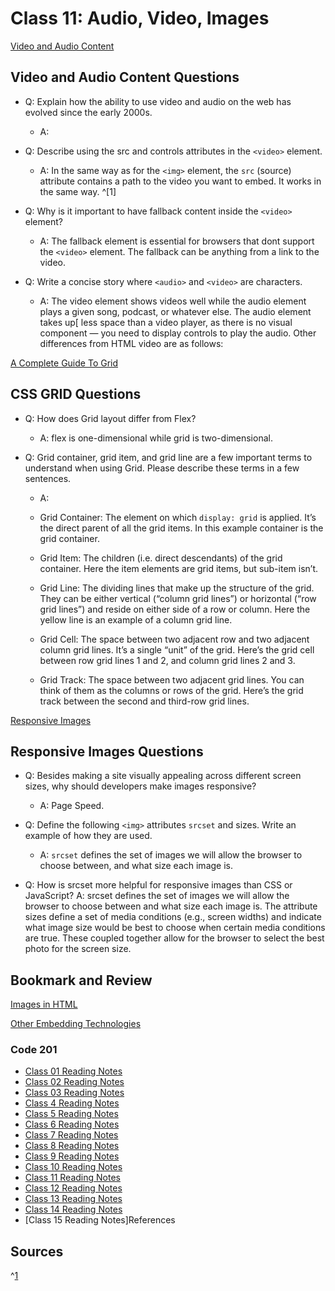 # Class 11: Audio, Video, Images

[Video and Audio Content](https://developer.mozilla.org/en-US/docs/Learn/HTML/Multimedia_and_embedding/Video_and_audio_content)

## Video and Audio Content Questions

- Q: Explain how the ability to use video and audio on the web has evolved since the early 2000s.

  - A:

- Q: Describe using the src and controls attributes in the `<video>` element.

  - A: In the same way as for the `<img>` element, the `src` (source) attribute contains a path to the video you want to embed. It works in the same way. ^[1]



- Q: Why is it important to have fallback content inside the `<video>` element?

  - A: The fallback element is essential for browsers that dont support the `<video>` element. The fallback can be anything from a link to the video.

- Q: Write a concise story where `<audio>` and `<video>` are characters.

  - A: The video element shows videos well while the audio element plays a given song, podcast, or whatever else. The audio element takes up[ less space than a video player, as there is no visual component — you need to display controls to play the audio. Other differences from HTML video are as follows:

[A Complete Guide To Grid](https://css-tricks.com/snippets/css/complete-guide-grid/)

## CSS GRID Questions

- Q: How does Grid layout differ from Flex?

  - A: flex is one-dimensional while grid is two-dimensional.


- Q: Grid container, grid item, and grid line are a few important terms to understand when using Grid. Please describe these terms in a few sentences.

  - A:
  - Grid Container:  The element on which `display: grid` is applied. It’s the direct parent of all the grid items. In this example container is the grid container.

  - Grid Item: The children (i.e. direct descendants) of the grid container. Here the item elements are grid items, but sub-item isn’t.

  - Grid Line: The dividing lines that make up the structure of the grid. They can be either vertical (“column grid lines”) or horizontal (“row grid lines”) and reside on either side of a row or column. Here the yellow line is an example of a column grid line.

  - Grid Cell: The space between two adjacent row and two adjacent column grid lines. It’s a single “unit” of the grid. Here’s the grid cell between row grid lines 1 and 2, and column grid lines 2 and 3.

  - Grid Track: The space between two adjacent grid lines. You can think of them as the columns or rows of the grid. Here’s the grid track between the second and third-row grid lines.


[Responsive Images](https://developer.mozilla.org/en-US/docs/Learn/HTML/Multimedia_and_embedding/Responsive_images)

## Responsive Images Questions

- Q: Besides making a site visually appealing across different screen sizes, why should developers make images responsive?

  - A: Page Speed.

- Q: Define the following `<img>` attributes `srcset` and sizes. Write an example of how they are used.
 
  - A: `srcset` defines the set of images we will allow the browser to choose between, and what size each image is.

- Q: How is srcset more helpful for responsive images than CSS or JavaScript?
A: srcset defines the set of images we will allow the browser to choose between and what size each image is. The attribute sizes define a set of media conditions (e.g., screen widths) and indicate what image size would be best to choose when certain media conditions are true. These coupled together allow for the browser to select the best photo for the screen size. 


## Bookmark and Review

[Images in HTML](https://developer.mozilla.org/en-US/docs/Learn/HTML/Multimedia_and_embedding/Images_in_HTML)


[Other Embedding Technologies](https://developer.mozilla.org/en-US/docs/Learn/HTML/Multimedia_and_embedding/Other_embedding_technologies)


### Code 201

- [Class 01 Reading Notes](/code201/class-01.md)
- [Class 02 Reading Notes](/code201/class-02.md)
- [Class 03 Reading Notes](/code201/class-03.md)
- [Class 4 Reading Notes](/code201/class-04.md)
- [Class 5 Reading Notes](/code201/class-05.md)
- [Class 6 Reading Notes](/code201/class-06.md)
- [Class 7 Reading Notes](/code201/class-07.md)
- [Class 8 Reading Notes](/code201/class-08.md)
- [Class 9 Reading Notes](/code201/class-09.md)
- [Class 10 Reading Notes](/code201/class-10.md)
- [Class 11 Reading Notes](/code201/class-11.md)
- [Class 12 Reading Notes](/code201/class-12.md)
- [Class 13 Reading Notes](/code201/class-13.md)
- [Class 14 Reading Notes](/code201/class-14.md)
- [Class 15 Reading Notes]References

## Sources

^[1](https://developer.mozilla.org/en-US/docs/Web/HTML/Element/video#attr-src)
